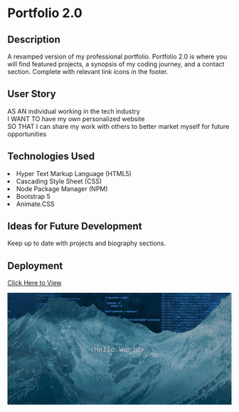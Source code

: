 # Portfolio 2.0

## Description

A revamped version of my professional portfolio. Portfolio 2.0 is where you will find featured projects, a synopsis of my coding journey, and a contact section. Complete with relevant link icons in the footer.

## User Story

AS AN individual working in the tech industry
<br>
I WANT TO have my own personalized website
<br>
SO THAT I can share my work with others to better market myself for future opportunities

## Technologies Used

<li>
Hyper Text Markup Language (HTML5)
</li>
<li>
Cascading Style Sheet (CSS)
</li>
<li>
Node Package Manager (NPM)
</li>
<li>
Bootstrap 5
</li>
<li>
Animate.CSS
</li>

## Ideas for Future Development

Keep up to date with projects and biography sections.

## Deployment

<a href="https://andrewc411.github.io/">Click Here to View

![Alt text](<Screenshot (8).png>)
